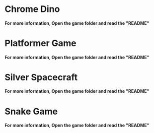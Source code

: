 # Chrome Dino
#### For more information, Open the game folder and read the "README"

# Platformer Game
#### For more information, Open the game folder and read the "README"

# Silver Spacecraft
#### For more information, Open the game folder and read the "README"

# Snake Game
#### For more information, Open the game folder and read the "README"

